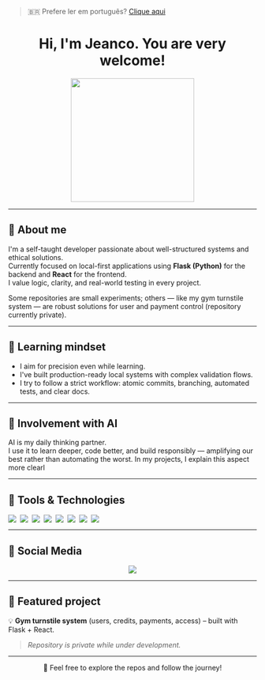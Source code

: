 > 🇧🇷 Prefere ler em português? [Clique aqui](README.pt-br.md)

<h1 align="center">Hi, I'm Jeanco. You are very welcome!</h1>

<p align="center">
  <img src="https://user-images.githubusercontent.com/94975638/218257025-7e80eb22-ae54-4e05-9d77-46050ded421a.jpg" width="250"/>
</p>

---

<h2>🚀 About me</h2>

I'm a self-taught developer passionate about well-structured systems and ethical solutions.  
Currently focused on local-first applications using **Flask (Python)** for the backend and **React** for the frontend.  
I value logic, clarity, and real-world testing in every project.

Some repositories are small experiments; others — like my gym turnstile system — are robust solutions for user and payment control (repository currently private).

---

<h2>🧠 Learning mindset</h2>

- I aim for precision even while learning.
- I've built production-ready local systems with complex validation flows.
- I try to follow a strict workflow: atomic commits, branching, automated tests, and clear docs.

---

<h2>🤖 Involvement with AI</h2>

AI is my daily thinking partner.  
I use it to learn deeper, code better, and build responsibly — amplifying our best rather than automating the worst.
In my projects, I explain this aspect more clearl

---

<h2>🔧 Tools & Technologies</h2>

<div style="display: flex; gap: 8px;">
  <img src="https://img.shields.io/badge/-Python-333?style=flat&logo=python" />
  <img src="https://img.shields.io/badge/-Flask-333?style=flat&logo=flask" />
  <img src="https://img.shields.io/badge/-React-333?style=flat&logo=react" />
  <img src="https://img.shields.io/badge/-JavaScript-333?style=flat&logo=javascript" />
  <img src="https://img.shields.io/badge/-HTML5-333?style=flat&logo=html5" />
  <img src="https://img.shields.io/badge/-CSS3-333?style=flat&logo=css3" />
  <img src="https://img.shields.io/badge/-Git-333?style=flat&logo=git" />
  <img src="https://img.shields.io/badge/-VSCode-333?style=flat&logo=visualstudiocode" />
</div>

---

<h2>📱 Social Media</h2>

<p align="center">
  <a href="https://www.instagram.com/jeanco_volfe">
    <img src="https://img.shields.io/badge/Instagram-%23E4405F.svg?style=for-the-badge&logo=instagram&logoColor=white" />
  </a>
</p>

---

<h2>📁 Featured project</h2>

💡 **Gym turnstile system** (users, credits, payments, access) – built with Flask + React.

> _Repository is private while under development._

---

<p align="center">
  💾 Feel free to explore the repos and follow the journey!
</p>
